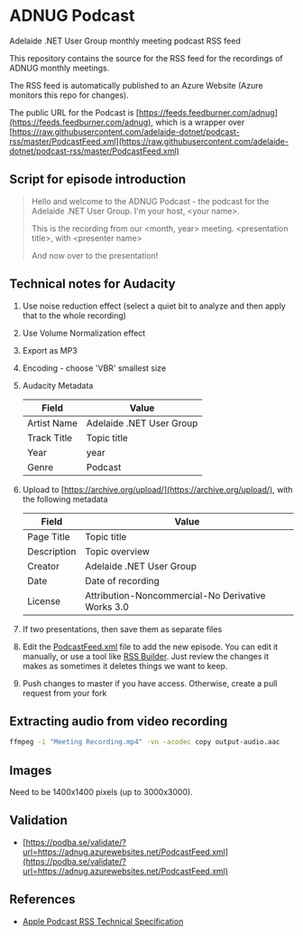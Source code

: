 # ADNUG Podcast

Adelaide .NET User Group monthly meeting podcast RSS feed

This repository contains the source for the RSS feed for the recordings of ADNUG monthly meetings.

The RSS feed is automatically published to an Azure Website (Azure monitors this repo for changes).

The public URL for the Podcast is [https://feeds.feedburner.com/adnug](https://feeds.feedburner.com/adnug), which is a wrapper over [https://raw.githubusercontent.com/adelaide-dotnet/podcast-rss/master/PodcastFeed.xml](https://raw.githubusercontent.com/adelaide-dotnet/podcast-rss/master/PodcastFeed.xml)

## Script for episode introduction

> Hello and welcome to the ADNUG Podcast - the podcast for the Adelaide .NET User Group.
> I'm your host, &lt;your name&gt;.
>
> This is the recording from our &lt;month, year&gt; meeting.
> &lt;presentation title&gt;, with &lt;presenter name&gt;
>
> And now over to the presentation!

## Technical notes for Audacity

1. Use noise reduction effect (select a quiet bit to analyze and then apply that to the whole recording)
2. Use Volume Normalization effect
2. Export as MP3
3. Encoding - choose 'VBR' smallest size
4. Audacity Metadata

    Field|Value
    ---|----
    Artist Name|Adelaide .NET User Group
    Track Title|Topic title
    Year|year
    Genre|Podcast

5. Upload to [https://archive.org/upload/](https://archive.org/upload/), with the following metadata

    Field|Value
    --|---
    Page Title |Topic title
    Description|Topic overview
    Creator | Adelaide .NET User Group
    Date | Date of recording
    License | Attribution-Noncommercial-No Derivative Works 3.0

6. If two presentations, then save them as separate files
7. Edit the [PodcastFeed.xml](PodcastFeed.xml) file to add the new episode. You can edit it manually, or use a tool like [RSS Builder](https://chocolatey.org/packages/rss-builder). Just review the changes it makes as sometimes it deletes things we want to keep.
8. Push changes to master if you have access. Otherwise, create a pull request from your fork

## Extracting audio from video recording

```bash
ffmpeg -i "Meeting Recording.mp4" -vn -acodec copy output-audio.aac
```

## Images

Need to be 1400x1400 pixels (up to 3000x3000).

## Validation

- [https://podba.se/validate/?url=https://adnug.azurewebsites.net/PodcastFeed.xml](https://podba.se/validate/?url=https://adnug.azurewebsites.net/PodcastFeed.xml)

## References

- [Apple Podcast RSS Technical Specification](https://help.apple.com/itc/podcasts_connect/#/itcb54353390)

